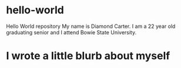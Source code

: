 # hello-world
Hello World repository
My name is Diamond Carter. I am a 22 year old graduating senior and I attend Bowie State University.
# I wrote a little blurb about myself
